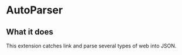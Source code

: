# AutoParser

## What it does

This extension catches link and parse several types of web into JSON.
